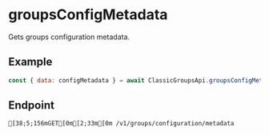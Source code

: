 
# groupsConfigMetadata
Gets groups configuration metadata.



## Example
```js copy showLineNumbers
const { data: configMetadata } = await ClassicGroupsApi.groupsConfigMetadata(); 
```

## Endpoint
```ansi
[38;5;156mGET[0m[2;33m[0m /v1/groups/configuration/metadata
```
  